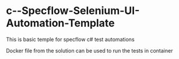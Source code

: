 # c--Specflow-Selenium-UI-Automation-Template
This is basic temple for specflow c# test automations


Docker file from the solution can be used to run the tests in container
